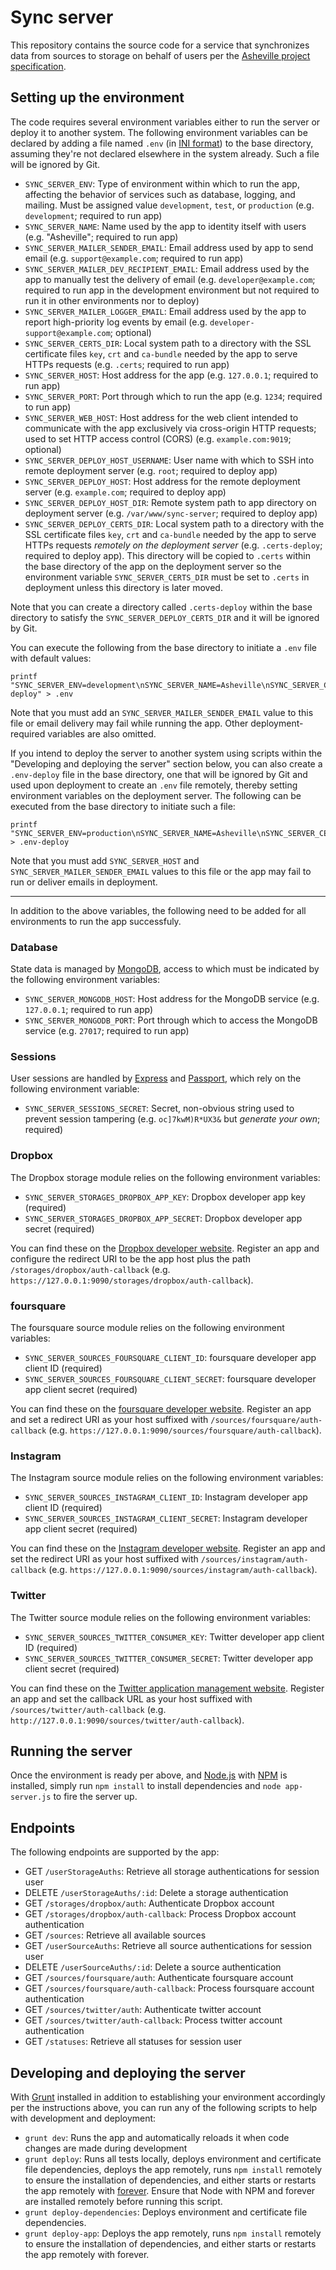 # Sync server

This repository contains the source code for a service that synchronizes data from sources to storage on behalf of users per the [Asheville project specification](https://github.com/asheville/spec).

## Setting up the environment

The code requires several environment variables either to run the server or deploy it to another system. The following environment variables can be declared by adding a file named `.env` (in [INI format](https://en.wikipedia.org/wiki/INI_file)) to the base directory, assuming they're not declared elsewhere in the system already. Such a file will be ignored by Git.

- `SYNC_SERVER_ENV`: Type of environment within which to run the app, affecting the behavior of services such as database, logging, and mailing. Must be assigned value `development`, `test`, or `production` (e.g. `development`; required to run app)
- `SYNC_SERVER_NAME`: Name used by the app to identity itself with users (e.g. "Asheville"; required to run app)
- `SYNC_SERVER_MAILER_SENDER_EMAIL`: Email address used by app to send email (e.g. `support@example.com`; required to run app)
- `SYNC_SERVER_MAILER_DEV_RECIPIENT_EMAIL`: Email address used by the app to manually test the delivery of email (e.g. `developer@example.com`; required to run app in the development environment but not required to run it in other environments nor to deploy)
- `SYNC_SERVER_MAILER_LOGGER_EMAIL`: Email address used by the app to report high-priority log events by email (e.g. `developer-support@example.com`; optional)
- `SYNC_SERVER_CERTS_DIR`: Local system path to a directory with the SSL certificate files `key`, `crt` and `ca-bundle` needed by the app to serve HTTPs requests (e.g. `.certs`; required to run app)
- `SYNC_SERVER_HOST`: Host address for the app (e.g. `127.0.0.1`; required to run app)
- `SYNC_SERVER_PORT`: Port through which to run the app (e.g. `1234`; required to run app)
- `SYNC_SERVER_WEB_HOST`: Host address for the web client intended to communicate with the app exclusively via cross-origin HTTP requests; used to set HTTP access control (CORS) (e.g. `example.com:9019`; optional)
- `SYNC_SERVER_DEPLOY_HOST_USERNAME`: User name with which to SSH into remote deployment server (e.g. `root`; required to deploy app)
- `SYNC_SERVER_DEPLOY_HOST`: Host address for the remote deployment server (e.g. `example.com`; required to deploy app)
- `SYNC_SERVER_DEPLOY_HOST_DIR`: Remote system path to app directory on deployment server (e.g. `/var/www/sync-server`; required to deploy app)
- `SYNC_SERVER_DEPLOY_CERTS_DIR`: Local system path to a directory with the SSL certificate files `key`, `crt` and `ca-bundle` needed by the app to serve HTTPs requests *remotely on the deployment server* (e.g. `.certs-deploy`; required to deploy app). This directory will be copied to `.certs` within the base directory of the app on the deployment server so the environment variable `SYNC_SERVER_CERTS_DIR` must be set to `.certs` in deployment unless this directory is later moved.

Note that you can create a directory called `.certs-deploy` within the base directory to satisfy the `SYNC_SERVER_DEPLOY_CERTS_DIR` and it will be ignored by Git.

You can execute the following from the base directory to initiate a `.env` file with default values:

```
printf "SYNC_SERVER_ENV=development\nSYNC_SERVER_NAME=Asheville\nSYNC_SERVER_CERTS_DIR=.certs\nSYNC_SERVER_HOST=127.0.0.1\nSYNC_SERVER_PORT=4201\nSYNC_SERVER_DEPLOY_CERTS_DIR=.certs-deploy" > .env
```

Note that you must add an `SYNC_SERVER_MAILER_SENDER_EMAIL` value to this file or email delivery may fail while running the app. Other deployment-required variables are also omitted.

If you intend to deploy the server to another system using scripts within the "Developing and deploying the server" section below, you can also create a `.env-deploy` file in the base directory, one that will be ignored by Git and used upon deployment to create an `.env` file remotely, thereby setting environment variables on the deployment server. The following can be executed from the base directory to initiate such a file:

```
printf "SYNC_SERVER_ENV=production\nSYNC_SERVER_NAME=Asheville\nSYNC_SERVER_CERTS_DIR=.certs\nSYNC_SERVER_PORT=4201" > .env-deploy
```

Note that you must add `SYNC_SERVER_HOST` and `SYNC_SERVER_MAILER_SENDER_EMAIL` values to this file or the app may fail to run or deliver emails in deployment.

---

In addition to the above variables, the following need to be added for all environments to run the app successfuly.

### Database

State data is managed by [MongoDB](http://www.mongodb.org/), access to which must be indicated by the following environment variables:

- `SYNC_SERVER_MONGODB_HOST`: Host address for the MongoDB service (e.g. `127.0.0.1`; required to run app)
- `SYNC_SERVER_MONGODB_PORT`: Port through which to access the MongoDB service (e.g. `27017`; required to run app)

### Sessions

User sessions are handled by [Express](http://expressjs.com/) and [Passport](http://passportjs.org/), which rely on the following environment variable:

- `SYNC_SERVER_SESSIONS_SECRET`: Secret, non-obvious string used to prevent session tampering (e.g. `oc]7kwM)R*UX3&` but *generate your own*; required)

### Dropbox

The Dropbox storage module relies on the following environment variables:

- `SYNC_SERVER_STORAGES_DROPBOX_APP_KEY`: Dropbox developer app key (required)
- `SYNC_SERVER_STORAGES_DROPBOX_APP_SECRET`: Dropbox developer app secret (required) 

You can find these on the [Dropbox developer website](https://dropbox.com/developers/apps). Register an app and configure the redirect URI to be the app host plus the path `/storages/dropbox/auth-callback` (e.g. `https://127.0.0.1:9090/storages/dropbox/auth-callback`).

### foursquare

The foursquare source module relies on the following environment variables:

- `SYNC_SERVER_SOURCES_FOURSQUARE_CLIENT_ID`: foursquare developer app client ID (required)
- `SYNC_SERVER_SOURCES_FOURSQUARE_CLIENT_SECRET`: foursquare developer app client secret (required)

You can find these on the [foursquare developer website](https://foursquare.com/developers/apps). Register an app and set a redirect URI as your host suffixed with `/sources/foursquare/auth-callback` (e.g. `https://127.0.0.1:9090/sources/foursquare/auth-callback`).

### Instagram

The Instagram source module relies on the following environment variables:

- `SYNC_SERVER_SOURCES_INSTAGRAM_CLIENT_ID`: Instagram developer app client ID (required)
- `SYNC_SERVER_SOURCES_INSTAGRAM_CLIENT_SECRET`: Instagram developer app client secret (required)

You can find these on the [Instagram developer website](https://instagram.com/developer). Register an app and set the redirect URI as your host suffixed with `/sources/instagram/auth-callback` (e.g. `https://127.0.0.1:9090/sources/instagram/auth-callback`).

### Twitter

The Twitter source module relies on the following environment variables:

- `SYNC_SERVER_SOURCES_TWITTER_CONSUMER_KEY`: Twitter developer app client ID (required)
- `SYNC_SERVER_SOURCES_TWITTER_CONSUMER_SECRET`: Twitter developer app client secret (required)

You can find these on the [Twitter application management website](https://apps.twitter.com/). Register an app and set the callback URL as your host suffixed with `/sources/twitter/auth-callback` (e.g. `http://127.0.0.1:9090/sources/twitter/auth-callback`).

## Running the server

Once the environment is ready per above, and [Node.js](http://nodejs.org/) with [NPM](https://www.npmjs.com/) is installed, simply run `npm install` to install dependencies and `node app-server.js` to fire the server up.

## Endpoints

The following endpoints are supported by the app:

- GET `/userStorageAuths`: Retrieve all storage authentications for session user
- DELETE `/userStorageAuths/:id`: Delete a storage authentication
- GET `/storages/dropbox/auth`: Authenticate Dropbox account
- GET `/storages/dropbox/auth-callback`: Process Dropbox account authentication
- GET `/sources`: Retrieve all available sources
- GET `/userSourceAuths`: Retrieve all source authentications for session user
- DELETE `/userSourceAuths/:id`: Delete a source authentication
- GET `/sources/foursquare/auth`: Authenticate foursquare account
- GET `/sources/foursquare/auth-callback`: Process foursquare account authentication
- GET `/sources/twitter/auth`: Authenticate twitter account
- GET `/sources/twitter/auth-callback`: Process twitter account authentication
- GET `/statuses`: Retrieve all statuses for session user

## Developing and deploying the server

With [Grunt](gruntjs.com) installed in addition to establishing your environment accordingly per the instructions above, you can run any of the following scripts to help with development and deployment:

- `grunt dev`: Runs the app and automatically reloads it when code changes are made during development
- `grunt deploy`: Runs all tests locally, deploys environment and certificate file dependencies, deploys the app remotely, runs `npm install` remotely to ensure the installation of dependencies, and either starts or restarts the app remotely with [forever](https://github.com/foreverjs/forever). Ensure that Node with NPM and forever are installed remotely before running this script.
- `grunt deploy-dependencies`: Deploys environment and certificate file dependencies.
- `grunt deploy-app`: Deploys the app remotely, runs `npm install` remotely to ensure the installation of dependencies, and either starts or restarts the app remotely with forever.